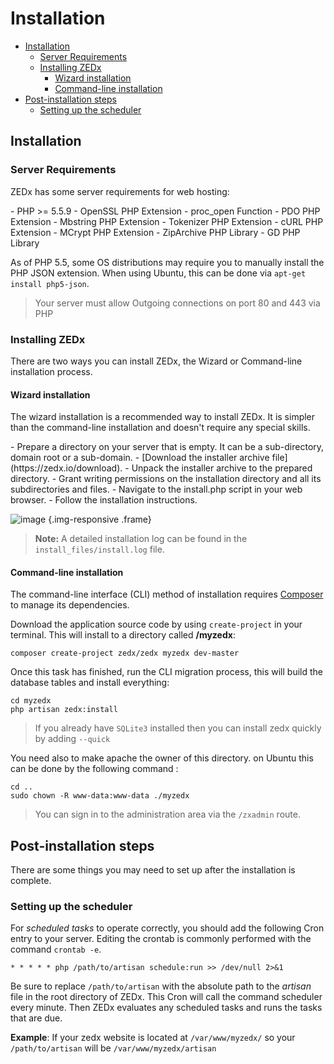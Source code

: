 # Installation

- [Installation](#installation)
    - [Server Requirements](#server-requirements)
    - [Installing ZEDx](#installing-zedx)
        - [Wizard installation](#wizard-installation)
        - [Command-line installation](#command-line-installation)
- [Post-installation steps](#post-installation-steps)
    - [Setting up the scheduler](#Setting-up-the-scheduler)

<a name="installation"></a>
## Installation

<a name="server-requirements"></a>
### Server Requirements

ZEDx has some server requirements for web hosting:

<div class="content-list" markdown="1">
- PHP >= 5.5.9
- OpenSSL PHP Extension
- proc_open Function
- PDO PHP Extension
- Mbstring PHP Extension
- Tokenizer PHP Extension
- cURL PHP Extension
- MCrypt PHP Extension
- ZipArchive PHP Library
- GD PHP Library
</div>

As of PHP 5.5, some OS distributions may require you to manually install the PHP JSON extension. When using Ubuntu, this can be done via `apt-get install php5-json`.

> Your server must allow Outgoing connections on port 80 and 443 via PHP

<a name="installing-zedx"></a>
### Installing ZEDx

There are two ways you can install ZEDx, the Wizard or Command-line installation process.

<a name="wizard-installation"></a>
#### Wizard installation

The wizard installation is a recommended way to install ZEDx. It is simpler than the command-line installation and doesn't require any special skills.

<div class="content-list" markdown="1">
- Prepare a directory on your server that is empty. It can be a sub-directory, domain root or a sub-domain.
- [Download the installer archive file](https://zedx.io/download).
- Unpack the installer archive to the prepared directory.
- Grant writing permissions on the installation directory and all its subdirectories and files.
- Navigate to the install.php script in your web browser.
- Follow the installation instructions.
</div>

![image](https://github.com/zedx/docs/blob/master/images/wizard-installer.png?raw=true) {.img-responsive .frame}

> **Note:** A detailed installation log can be found in the `install_files/install.log` file.

<a name="command-line-installation"></a>
#### Command-line installation

The command-line interface (CLI) method of installation requires [Composer](http://getcomposer.org/) to manage its dependencies.

Download the application source code by using `create-project` in your terminal. This will install to a directory called **/myzedx**:

    composer create-project zedx/zedx myzedx dev-master

Once this task has finished, run the CLI migration process, this will build the database tables and install everything:

    cd myzedx
    php artisan zedx:install

> If you already have `SQLite3` installed then you can install zedx quickly by adding `--quick`

You need also to make apache the owner of this directory. on Ubuntu this can be done by the following command :

    cd ..
    sudo chown -R www-data:www-data ./myzedx

> You can sign in to the administration area via the `/zxadmin` route.

<a name="post-installation-steps"></a>
## Post-installation steps

There are some things you may need to set up after the installation is complete.

<a name="Setting-up-the-scheduler"></a>
### Setting up the scheduler

For *scheduled tasks* to operate correctly, you should add the following Cron entry to your server. Editing the crontab is commonly performed with the command `crontab -e`.

    * * * * * php /path/to/artisan schedule:run >> /dev/null 2>&1

Be sure to replace `/path/to/artisan` with the absolute path to the *artisan* file in the root directory of ZEDx. This Cron will call the command scheduler every minute. Then ZEDx evaluates any scheduled tasks and runs the tasks that are due.

**Example**: If your zedx website is located at `/var/www/myzedx/` so your `/path/to/artisan` will be `/var/www/myzedx/artisan`
